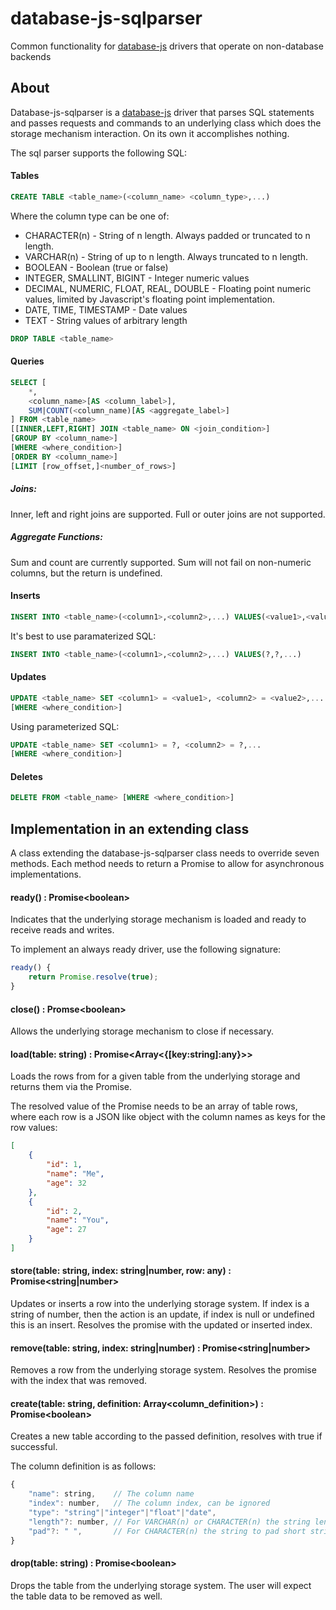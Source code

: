 # database-js-sqlparser
Common functionality for [database-js](https://github.com/mlaanderson/database-js) drivers that operate on non-database backends

## About
Database-js-sqlparser is a [database-js](https://github.com/mlaanderson/database-js) driver that parses SQL statements and passes requests and commands
to an underlying class which does the storage mechanism interaction. On its own it accomplishes nothing.

The sql parser supports the following SQL:

#### Tables
````SQL
CREATE TABLE <table_name>(<column_name> <column_type>,...)
````
Where the column type can be one of:
* CHARACTER(n) - String of n length. Always padded or truncated to n length.
* VARCHAR(n) - String of up to n length. Always truncated to n length.
* BOOLEAN - Boolean (true or false)
* INTEGER, SMALLINT, BIGINT - Integer numeric values
* DECIMAL, NUMERIC, FLOAT, REAL, DOUBLE - Floating point numeric values, limited by Javascript's floating point implementation.
* DATE, TIME, TIMESTAMP - Date values
* TEXT - String values of arbitrary length

````SQL
DROP TABLE <table_name>
````

#### Queries
````SQL
SELECT [
    *,
    <column_name>[AS <column_label>],
    SUM|COUNT(<column_name)[AS <aggregate_label>]
] FROM <table_name>
[[INNER,LEFT,RIGHT] JOIN <table_name> ON <join_condition>]
[GROUP BY <column_name>]
[WHERE <where_condition>]
[ORDER BY <column_name>]
[LIMIT [row_offset,]<number_of_rows>]
````
##### Joins:
Inner, left and right joins are supported. Full or outer joins are not supported.

##### Aggregate Functions:
Sum and count are currently supported. Sum will not fail on non-numeric columns, but the return is undefined.

#### Inserts
````SQL
INSERT INTO <table_name>(<column1>,<column2>,...) VALUES(<value1>,<value2>,...)
````
It's best to use paramaterized SQL:
````SQL
INSERT INTO <table_name>(<column1>,<column2>,...) VALUES(?,?,...)
````

#### Updates
````SQL
UPDATE <table_name> SET <column1> = <value1>, <column2> = <value2>,...
[WHERE <where_condition>]
````
Using parameterized SQL:
````SQL
UPDATE <table_name> SET <column1> = ?, <column2> = ?,...
[WHERE <where_condition>]
````

#### Deletes
````SQL
DELETE FROM <table_name> [WHERE <where_condition>]
````

## Implementation in an extending class
A class extending the database-js-sqlparser class needs to override seven methods. 
Each method needs to return a Promise to allow for asynchronous implementations.

#### ready() : Promise&lt;boolean&gt;
Indicates that the underlying storage mechanism is loaded and ready to receive
reads and writes.

To implement an always ready driver, use the following signature:
````javascript
ready() {
    return Promise.resolve(true);
}
````

#### close() : Promse&lt;boolean&gt;
Allows the underlying storage mechanism to close if necessary.

#### load(table: string) : Promise&lt;Array&lt;{[key:string]:any}&gt;&gt;
Loads the rows from for a given table from the underlying storage and returns them
via the Promise.

The resolved value of the Promise needs to be an array of table rows, where each
row is a JSON like object with the column names as keys for the row values:

````JSON
[
    {
        "id": 1,
        "name": "Me",
        "age": 32
    },
    {
        "id": 2,
        "name": "You",
        "age": 27
    }
]
````

#### store(table: string, index: string|number, row: any) : Promise&lt;string|number&gt;
Updates or inserts a row into the underlying storage system. If index is a string of number,
then the action is an update, if index is null or undefined this is an insert. Resolves the
promise with the updated or inserted index.

#### remove(table: string, index: string|number) : Promise&lt;string|number&gt;
Removes a row from the underlying storage system. Resolves the promise with the
index that was removed.

#### create(table: string, definition: Array&lt;column_definition&gt;) : Promise&lt;boolean&gt;
Creates a new table according to the passed definition, resolves with true if successful.

The column definition is as follows:
````javascript
{
    "name": string,    // The column name
    "index": number,   // The column index, can be ignored
    "type": "string"|"integer"|"float"|"date",
    "length"?: number, // For VARCHAR(n) or CHARACTER(n) the string length limit
    "pad"?: " ",       // For CHARACTER(n) the string to pad short strings with
}
````

#### drop(table: string) : Promise&lt;boolean&gt;
Drops the table from the underlying storage system. The user will expect the
table data to be removed as well.